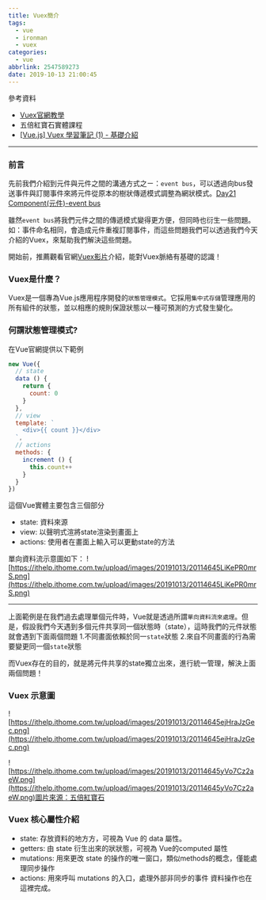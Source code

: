 ```yaml
---
title: Vuex簡介
tags:
  - vue
  - ironman
  - vuex
categories:
  - vue
abbrlink: 2547589273
date: 2019-10-13 21:00:45
---
```

參考資料
- [Vuex官網教學](https://vuex.vuejs.org/zh/)
- 五倍紅寶石實體課程
- [[Vue.js] Vuex 學習筆記 (1) - 基礎介紹](https://ithelp.ithome.com.tw/articles/10190881?sc=iThelpR)
<!-- more -->
-----

### 前言
先前我們介紹到元件與元件之間的溝通方式之ㄧ：`event bus`，可以透過向bus發送事件與訂閱事件來將元件從原本的樹狀傳遞模式調整為網狀模式。[Day21 Component(元件)-event bus](https://ithelp.ithome.com.tw/articles/10225143)

雖然`event bus`將我們元件之間的傳遞模式變得更方便，但同時也衍生一些問題。如：事件命名相同，會造成元件重複訂閱事件，而這些問題我們可以透過我們今天介紹的Vuex，來幫助我們解決這些問題。

開始前，推薦觀看官網[Vuex影片](https://vuex.vuejs.org)介紹，能對Vuex脈絡有基礎的認識！

### Vuex是什麼？
Vuex是一個專為Vue.js應用程序開發的`狀態管理模式`。它採用`集中式存儲`管理應用的所有組件的狀態，並以相應的規則保證狀態以一種可預測的方式發生變化。

### 何謂狀態管理模式?
在Vue官網提供以下範例
```javascript
new Vue({
  // state
  data () {
    return {
      count: 0
    }
  },
  // view
  template: `
    <div>{{ count }}</div>
  `,
  // actions
  methods: {
    increment () {
      this.count++
    }
  }
})
```
這個Vue實體主要包含三個部分
- state: 資料來源
- view: 以聲明式渲將state渲染到畫面上
- actions: 使用者在畫面上輸入可以更動state的方法

單向資料流示意圖如下：
![https://ithelp.ithome.com.tw/upload/images/20191013/20114645LiKePR0mrS.png](https://ithelp.ithome.com.tw/upload/images/20191013/20114645LiKePR0mrS.png)


-----


上面範例是在我們過去處理單個元件時，Vue就是透過所謂`單向資料流來處理`。但是，假設我們今天遇到多個元件共享同一個狀態時（state），這時我們的元件狀態就會遇到下面兩個問題
1.不同畫面依賴於同一`state`狀態
2.來自不同畫面的行為需要變更同一個`state`狀態

而Vuex存在的目的，就是將元件共享的state獨立出來，進行統一管理，解決上面兩個問題！

### Vuex 示意圖
![https://ithelp.ithome.com.tw/upload/images/20191013/20114645ejHraJzGec.png](https://ithelp.ithome.com.tw/upload/images/20191013/20114645ejHraJzGec.png)

![https://ithelp.ithome.com.tw/upload/images/20191013/20114645yVo7Cz2aeW.png](https://ithelp.ithome.com.tw/upload/images/20191013/20114645yVo7Cz2aeW.png)圖片來源：五倍紅寶石

### Vuex 核心屬性介紹
- state: 存放資料的地⽅方，可視為 Vue 的 data 屬性。 
- getters: 由 state 衍生出來的狀狀態，可視為 Vue的computed 屬性
- mutations: ⽤來更改 state 的操作的唯一窗口，類似methods的概念，僅能處理同步操作
- actions: ⽤來呼叫 mutations 的入⼝，處理外部非同步的事件 資料操作也在這裡完成。
